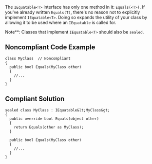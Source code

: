 
The `IEquatable<T>` interface has only one method in it: `Equals(<T>)`. If you've already written `Equals(T)`, there's no reason not to explicitly implement `IEquatable<T>`. Doing so expands the utility of your class by allowing it to be used where an `IEquatable` is called for.

Note\*\*: Classes that implement `IEquatable<T>` should also be `sealed`.

## Noncompliant Code Example


    class MyClass  // Noncompliant
    {
      public bool Equals(MyClass other)
      {
        //...
      }
    }


## Compliant Solution


    sealed class MyClass : IEquatable&lt;MyClass&gt;
    {
      public override bool Equals(object other)
      {
        return Equals(other as MyClass);
      }
    
      public bool Equals(MyClass other)
      {
        //...
      }
    }

